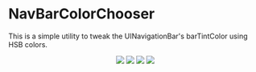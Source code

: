 NavBarColorChooser
==================

This is a simple utility to tweak the UINavigationBar's barTintColor using HSB colors.

<p align="center" >
  <img src="https://raw.github.com/lavoy/NavBarColorChooser/master/assets/blue.png">
  <img src="https://raw.github.com/lavoy/NavBarColorChooser/master/assets/red.png">
  <img src="https://raw.github.com/lavoy/NavBarColorChooser/master/assets/green.png">
  <img src="https://raw.github.com/lavoy/NavBarColorChooser/master/assets/yellow.png">
</p>
